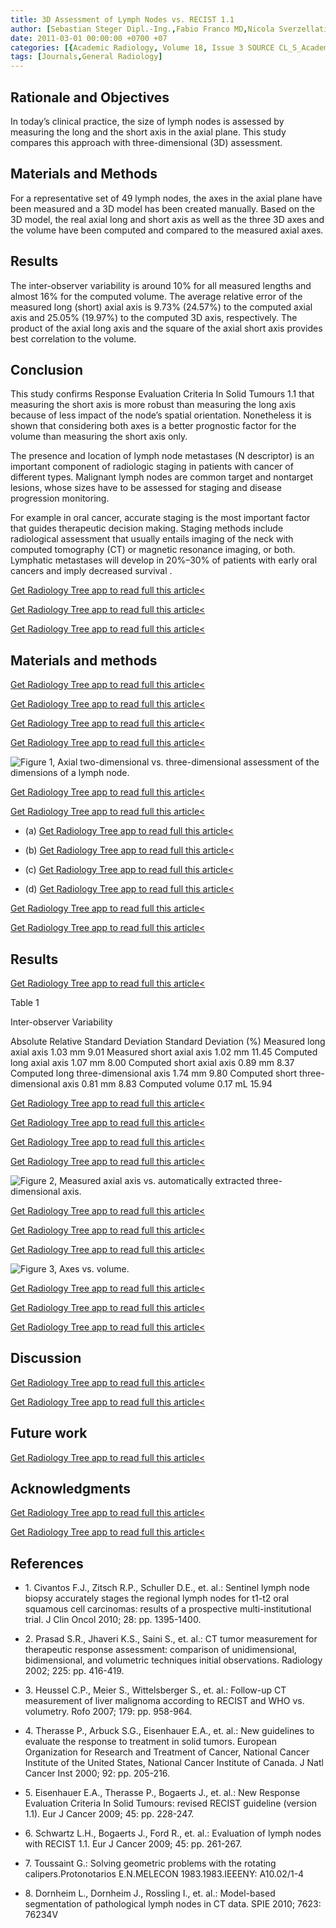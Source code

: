 ```yaml
---
title: 3D Assessment of Lymph Nodes vs. RECIST 1.1
author: [Sebastian Steger Dipl.-Ing.,Fabio Franco MD,Nicola Sverzellati MD,Gianfranco Chiari MD,Ramon Colomer MD]
date: 2011-03-01 00:00:00 +0700 +07
categories: [{Academic Radiology, Volume 18, Issue 3 SOURCE CL_S_AcademicRadiologyVolume18Issue3 1}]
tags: [Journals,General Radiology]
---
```

## Rationale and Objectives

In today’s clinical practice, the size of lymph nodes is assessed by measuring the long and the short axis in the axial plane. This study compares this approach with three-dimensional (3D) assessment.

## Materials and Methods

For a representative set of 49 lymph nodes, the axes in the axial plane have been measured and a 3D model has been created manually. Based on the 3D model, the real axial long and short axis as well as the three 3D axes and the volume have been computed and compared to the measured axial axes.

## Results

The inter-observer variability is around 10% for all measured lengths and almost 16% for the computed volume. The average relative error of the measured long (short) axial axis is 9.73% (24.57%) to the computed axial axis and 25.05% (19.97%) to the computed 3D axis, respectively. The product of the axial long axis and the square of the axial short axis provides best correlation to the volume.

## Conclusion

This study confirms Response Evaluation Criteria In Solid Tumours 1.1 that measuring the short axis is more robust than measuring the long axis because of less impact of the node’s spatial orientation. Nonetheless it is shown that considering both axes is a better prognostic factor for the volume than measuring the short axis only.

The presence and location of lymph node metastases (N descriptor) is an important component of radiologic staging in patients with cancer of different types. Malignant lymph nodes are common target and nontarget lesions, whose sizes have to be assessed for staging and disease progression monitoring.

For example in oral cancer, accurate staging is the most important factor that guides therapeutic decision making. Staging methods include radiological assessment that usually entails imaging of the neck with computed tomography (CT) or magnetic resonance imaging, or both. Lymphatic metastases will develop in 20%–30% of patients with early oral cancers and imply decreased survival .

[Get Radiology Tree app to read full this article<](https://clinicalpub.com/app)

[Get Radiology Tree app to read full this article<](https://clinicalpub.com/app)

[Get Radiology Tree app to read full this article<](https://clinicalpub.com/app)

## Materials and methods

[Get Radiology Tree app to read full this article<](https://clinicalpub.com/app)

[Get Radiology Tree app to read full this article<](https://clinicalpub.com/app)

[Get Radiology Tree app to read full this article<](https://clinicalpub.com/app)

[Get Radiology Tree app to read full this article<](https://clinicalpub.com/app)

![Figure 1, Axial two-dimensional vs. three-dimensional assessment of the dimensions of a lymph node.](https://storage.googleapis.com/dl.dentistrykey.com/clinical/3DAssessmentofLymphNodesvsRECIST11/0_1s20S1076633210006318.jpg)

[Get Radiology Tree app to read full this article<](https://clinicalpub.com/app)

[Get Radiology Tree app to read full this article<](https://clinicalpub.com/app)

- (a)
[Get Radiology Tree app to read full this article<](https://clinicalpub.com/app)

- (b)
[Get Radiology Tree app to read full this article<](https://clinicalpub.com/app)

- (c)
[Get Radiology Tree app to read full this article<](https://clinicalpub.com/app)

- (d)
[Get Radiology Tree app to read full this article<](https://clinicalpub.com/app)


[Get Radiology Tree app to read full this article<](https://clinicalpub.com/app)

[Get Radiology Tree app to read full this article<](https://clinicalpub.com/app)

## Results

[Get Radiology Tree app to read full this article<](https://clinicalpub.com/app)

Table 1


Inter-observer Variability


Absolute Relative Standard Deviation Standard Deviation (%) Measured long axial axis 1.03 mm 9.01 Measured short axial axis 1.02 mm 11.45 Computed long axial axis 1.07 mm 8.00 Computed short axial axis 0.89 mm 8.37 Computed long three-dimensional axis 1.74 mm 9.80 Computed short three-dimensional axis 0.81 mm 8.83 Computed volume 0.17 mL 15.94

[Get Radiology Tree app to read full this article<](https://clinicalpub.com/app)

[Get Radiology Tree app to read full this article<](https://clinicalpub.com/app)

[Get Radiology Tree app to read full this article<](https://clinicalpub.com/app)

[Get Radiology Tree app to read full this article<](https://clinicalpub.com/app)

![Figure 2, Measured axial axis vs. automatically extracted three-dimensional axis.](https://storage.googleapis.com/dl.dentistrykey.com/clinical/3DAssessmentofLymphNodesvsRECIST11/1_1s20S1076633210006318.jpg)

[Get Radiology Tree app to read full this article<](https://clinicalpub.com/app)

[Get Radiology Tree app to read full this article<](https://clinicalpub.com/app)

[Get Radiology Tree app to read full this article<](https://clinicalpub.com/app)

![Figure 3, Axes vs. volume.](https://storage.googleapis.com/dl.dentistrykey.com/clinical/3DAssessmentofLymphNodesvsRECIST11/2_1s20S1076633210006318.jpg)

[Get Radiology Tree app to read full this article<](https://clinicalpub.com/app)

[Get Radiology Tree app to read full this article<](https://clinicalpub.com/app)

[Get Radiology Tree app to read full this article<](https://clinicalpub.com/app)

## Discussion

[Get Radiology Tree app to read full this article<](https://clinicalpub.com/app)

[Get Radiology Tree app to read full this article<](https://clinicalpub.com/app)

## Future work

[Get Radiology Tree app to read full this article<](https://clinicalpub.com/app)

## Acknowledgments

[Get Radiology Tree app to read full this article<](https://clinicalpub.com/app)

[Get Radiology Tree app to read full this article<](https://clinicalpub.com/app)

## References

- 1\. Civantos F.J., Zitsch R.P., Schuller D.E., et. al.: Sentinel lymph node biopsy accurately stages the regional lymph nodes for t1-t2 oral squamous cell carcinomas: results of a prospective multi-institutional trial. J Clin Oncol 2010; 28: pp. 1395-1400.


- 2\. Prasad S.R., Jhaveri K.S., Saini S., et. al.: CT tumor measurement for therapeutic response assessment: comparison of unidimensional, bidimensional, and volumetric techniques initial observations. Radiology 2002; 225: pp. 416-419.


- 3\. Heussel C.P., Meier S., Wittelsberger S., et. al.: Follow-up CT measurement of liver malignoma according to RECIST and WHO vs. volumetry. Rofo 2007; 179: pp. 958-964.


- 4\. Therasse P., Arbuck S.G., Eisenhauer E.A., et. al.: New guidelines to evaluate the response to treatment in solid tumors. European Organization for Research and Treatment of Cancer, National Cancer Institute of the United States, National Cancer Institute of Canada. J Natl Cancer Inst 2000; 92: pp. 205-216.


- 5\. Eisenhauer E.A., Therasse P., Bogaerts J., et. al.: New Response Evaluation Criteria In Solid Tumours: revised RECIST guideline (version 1.1). Eur J Cancer 2009; 45: pp. 228-247.


- 6\. Schwartz L.H., Bogaerts J., Ford R., et. al.: Evaluation of lymph nodes with RECIST 1.1. Eur J Cancer 2009; 45: pp. 261-267.


- 7\. Toussaint G.: Solving geometric problems with the rotating calipers.Protonotarios E.N.MELECON 1983.1983.IEEENY: A10.02/1-4


- 8\. Dornheim L., Dornheim J., Rossling I., et. al.: Model-based segmentation of pathological lymph nodes in CT data. SPIE 2010; 7623: 76234V